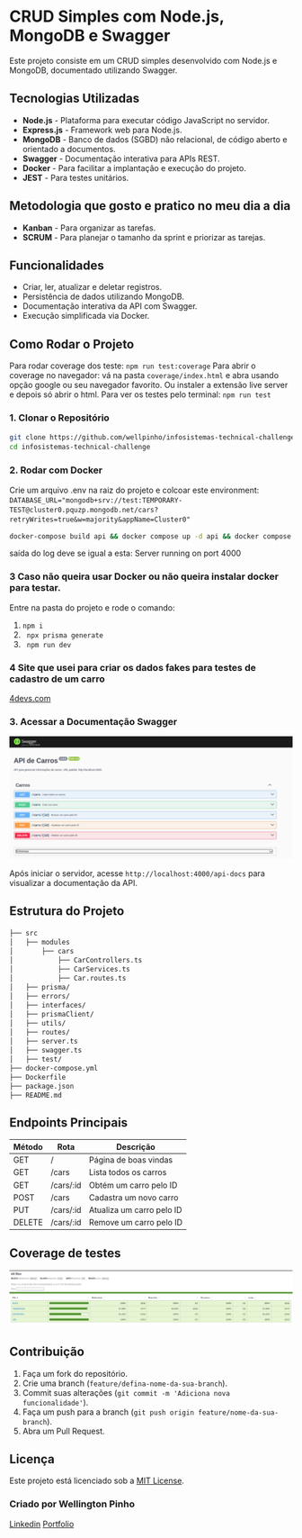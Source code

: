 # CRUD Simples com Node.js, MongoDB e Swagger

Este projeto consiste em um CRUD simples desenvolvido com Node.js e MongoDB, documentado utilizando Swagger.

## Tecnologias Utilizadas

-   **Node.js** - Plataforma para executar código JavaScript no servidor.
-   **Express.js** - Framework web para Node.js.
-   **MongoDB** - Banco de dados (SGBD) não relacional, de código aberto e orientado a documentos.
-   **Swagger** - Documentação interativa para APIs REST.
-   **Docker** - Para facilitar a implantação e execução do projeto.
-   **JEST** - Para testes unitários.

## Metodologia que gosto e pratico no meu dia a dia

-   **Kanban** - Para organizar as tarefas.
-   **SCRUM** - Para planejar o tamanho da sprint e priorizar as tarejas.

## Funcionalidades

-   Criar, ler, atualizar e deletar registros.
-   Persistência de dados utilizando MongoDB.
-   Documentação interativa da API com Swagger.
-   Execução simplificada via Docker.

## Como Rodar o Projeto

Para rodar coverage dos teste: `npm run test:coverage`
Para abrir o coverage no navegador: vá na pasta `coverage/index.html` e abra usando opção google ou seu navegador favorito. Ou instaler a extensão live server e depois só abrir o html.
Para ver os testes pelo terminal: `npm run test`

### 1. Clonar o Repositório

```bash
git clone https://github.com/wellpinho/infosistemas-technical-challenge.git
cd infosistemas-technical-challenge
```

### 2. Rodar com Docker

Crie um arquivo .env na raiz do projeto e colcoar este environment:
`DATABASE_URL="mongodb+srv://test:TEMPORARY-TEST@cluster0.pquzp.mongodb.net/cars?retryWrites=true&w=majority&appName=Cluster0"`

```bash
docker-compose build api && docker compose up -d api && docker compose logs -f api
```

saída do log deve se igual a esta: Server running on port 4000

### 3 Caso não queira usar Docker ou não queira instalar docker para testar.

Entre na pasta do projeto e rode o comando:

1. `npm i`
2. ` npx prisma generate`
3. ` npm run dev`

### 4 Site que usei para criar os dados fakes para testes de cadastro de um carro

[4devs.com](https://www.4devs.com.br/gerador_de_veiculos)

### 3. Acessar a Documentação Swagger

![alt text](image-1.png)

Após iniciar o servidor, acesse `http://localhost:4000/api-docs` para visualizar a documentação da API.

## Estrutura do Projeto

```
├── src
│   ├── modules
│       ├── cars
│           ├── CarControllers.ts
│           ├── CarServices.ts
│           ├── Car.routes.ts
│   ├── prisma/
│   ├── errors/
│   ├── interfaces/
│   ├── prismaClient/
│   ├── utils/
│   ├── routes/
│   ├── server.ts
│   ├── swagger.ts
│   ├── test/
├── docker-compose.yml
├── Dockerfile
├── package.json
├── README.md
```

## Endpoints Principais

| Método | Rota      | Descrição                 |
| ------ | --------- | ------------------------- |
| GET    | /         | Página de boas vindas     |
| GET    | /cars     | Lista todos os carros     |
| GET    | /cars/:id | Obtém um carro pelo ID    |
| POST   | /cars     | Cadastra um novo carro    |
| PUT    | /cars/:id | Atualiza um carro pelo ID |
| DELETE | /cars/:id | Remove um carro pelo ID   |

## Coverage de testes

![alt text](image.png)

## Contribuição

1. Faça um fork do repositório.
2. Crie uma branch (`feature/defina-nome-da-sua-branch`).
3. Commit suas alterações (`git commit -m 'Adiciona nova funcionalidade'`).
4. Faça um push para a branch (`git push origin feature/nome-da-sua-branch`).
5. Abra um Pull Request.

## Licença

Este projeto está licenciado sob a [MIT License](LICENSE).

### Criado por Wellington Pinho

[Linkedin](https://www.linkedin.com/in/wellpinho/)
[Portfolio](https://wellpinho.com)
